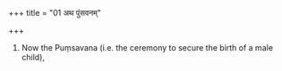 +++
title = "01 अथ पुंसवनम्"

+++
1. Now the Puṃsavana (i.e. the ceremony to secure the birth of a male child),
